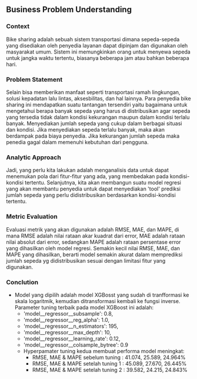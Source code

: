 ## **Business Problem Understanding**
### **Context**
Bike sharing adalah sebuah sistem transportasi dimana sepeda-sepeda yang disediakan oleh penyedia layanan dapat dipinjam dan digunakan oleh masyarakat umum. Sistem ini memungkinkan orang untuk menyewa sepeda untuk jangka waktu tertentu, biasanya beberapa jam atau bahkan beberapa hari.

### **Problem Statement**
Selain bisa memberikan manfaat seperti transportasi ramah lingkungan, solusi kepadatan lalu lintas, aksesbilitas, dan hal lainnya. Para penyedia bike sharing ini mendapatkan suatu tantangan tersendiri yaitu bagaimana untuk mengetahui berapa banyak sepeda yang harus di distribusikan agar sepeda yang tersedia tidak dalam kondisi kekurangan maupun dalam kondisi terlalu banyak.
Menyediakan jumlah sepeda yang cukup dalam berbagai situasi dan kondisi. Jika menyediakan sepeda terlalu banyak, maka akan berdampak pada biaya penyedia. Jika kekurangan jumlah sepeda maka penedia gagal dalam memenuhi kebutuhan dari pengguna.

### **Analytic Approach**
Jadi, yang perlu kita lakukan adalah menganalisis data untuk dapat menemukan pola dari fitur-fitur yang ada, yang membedakan pada kondisi-kondisi tertentu. 
Selanjutnya, kita akan membangun suatu model regresi yang akan membantu penyedia untuk dapat menyediakan 'tool' prediksi jumlah sepeda yang perlu didistribusikan berdasarkan kondisi-kondisi tertentu.

### **Metric Evaluation**
Evaluasi metrik yang akan digunakan adalah RMSE, MAE, dan MAPE, di mana RMSE adalah nilai rataan akar kuadrat dari error, MAE adalah rataan nilai absolut dari error, sedangkan MAPE adalah rataan persentase error yang dihasilkan oleh model regresi. Semakin kecil nilai RMSE, MAE, dan MAPE yang dihasilkan, berarti model semakin akurat dalam memprediksi jumlah sepeda yg didistribusikan sesuai dengan limitasi fitur yang digunakan.

### **Conclution**
- Model yang dipilih adalah model XGBosst yang sudah di tranfformasi ke skala logaritmik, kemudian ditransformasi kembali ke fungsi inverse. Parameter tuning terbaik pada model XGBoost ini adalah:
    - 'model__regressor__subsample': 0.8,
    - 'model__regressor__reg_alpha': 1.0,
    - 'model__regressor__n_estimators': 195,
    - 'model__regressor__max_depth': 10,
    - 'model__regressor__learning_rate': 0.12,
    - 'model__regressor__colsample_bytree': 0.9
  - Hyperpamater tuning kedua membuat performa model meningkat:
    - RMSE, MAE & MAPE sebelum tuning : 41.074, 25.589, 24.964%
    - RMSE, MAE & MAPE setelah tuning 1 : 45.089, 27.670, 26.445%
    - RMSE, MAE & MAPE setelah tuning 2 : 39.582, 24.215, 24.843%
